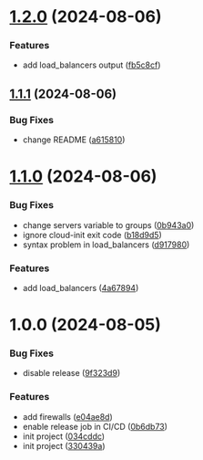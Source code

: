 # [1.2.0](https://github.com/cktf/terraform-hcloud-cluster/compare/1.1.1...1.2.0) (2024-08-06)


### Features

* add load_balancers output ([fb5c8cf](https://github.com/cktf/terraform-hcloud-cluster/commit/fb5c8cfcc8c214327bc9dc6a61ba18b05c383b41))

## [1.1.1](https://github.com/cktf/terraform-hcloud-cluster/compare/1.1.0...1.1.1) (2024-08-06)


### Bug Fixes

* change README ([a615810](https://github.com/cktf/terraform-hcloud-cluster/commit/a615810a05c9d8208f809d485c8d363d2f508c15))

# [1.1.0](https://github.com/cktf/terraform-hcloud-cluster/compare/1.0.0...1.1.0) (2024-08-06)


### Bug Fixes

* change servers variable to groups ([0b943a0](https://github.com/cktf/terraform-hcloud-cluster/commit/0b943a0010af615920c85bae80df79fd3d5a46bf))
* ignore cloud-init exit code ([b18d9d5](https://github.com/cktf/terraform-hcloud-cluster/commit/b18d9d51eb3e76e0bec75d18276dc8b01fb65aa7))
* syntax problem in load_balancers ([d917980](https://github.com/cktf/terraform-hcloud-cluster/commit/d917980f12dd34174cfaee77f4b39b5d9d8f8dea))


### Features

* add load_balancers ([4a67894](https://github.com/cktf/terraform-hcloud-cluster/commit/4a6789444ed2cde9c3b838918fb8e7676b030476))

# 1.0.0 (2024-08-05)


### Bug Fixes

* disable release ([9f323d9](https://github.com/cktf/terraform-hcloud-cluster/commit/9f323d92266b3cf8508ec886f329948de9229353))


### Features

* add firewalls ([e04ae8d](https://github.com/cktf/terraform-hcloud-cluster/commit/e04ae8da35c7d35b2ab890b754739933b55398da))
* enable release job in CI/CD ([0b6db73](https://github.com/cktf/terraform-hcloud-cluster/commit/0b6db73305d10f8fc2ed9c01006ea2415436f8cd))
* init project ([034cddc](https://github.com/cktf/terraform-hcloud-cluster/commit/034cddc75f6f2d85bb602e4259ca3a940eea86bd))
* init project ([330439a](https://github.com/cktf/terraform-hcloud-cluster/commit/330439ae937660d0a7c9b13b584a55b4906143e0))
